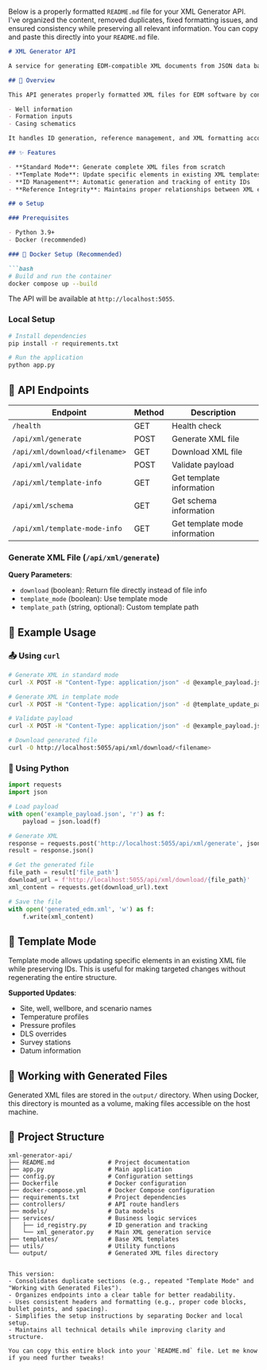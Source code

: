 Below is a properly formatted `README.md` file for your XML Generator API. I've organized the content, removed duplicates, fixed formatting issues, and ensured consistency while preserving all relevant information. You can copy and paste this directly into your `README.md` file.

```markdown
# XML Generator API

A service for generating EDM-compatible XML documents from JSON data based on templates.

## 🧾 Overview

This API generates properly formatted XML files for EDM software by converting structured JSON data, including:

- Well information
- Formation inputs
- Casing schematics

It handles ID generation, reference management, and XML formatting according to EDM requirements.

## ✨ Features

- **Standard Mode**: Generate complete XML files from scratch
- **Template Mode**: Update specific elements in existing XML templates while preserving IDs
- **ID Management**: Automatic generation and tracking of entity IDs
- **Reference Integrity**: Maintains proper relationships between XML elements

## ⚙️ Setup

### Prerequisites

- Python 3.9+
- Docker (recommended)

### 🐳 Docker Setup (Recommended)

```bash
# Build and run the container
docker compose up --build
```

The API will be available at `http://localhost:5055`.

### Local Setup

```bash
# Install dependencies
pip install -r requirements.txt

# Run the application
python app.py
```

## 📡 API Endpoints

| Endpoint | Method | Description |
|----------|--------|-------------|
| `/health` | GET | Health check |
| `/api/xml/generate` | POST | Generate XML file |
| `/api/xml/download/<filename>` | GET | Download XML file |
| `/api/xml/validate` | POST | Validate payload |
| `/api/xml/template-info` | GET | Get template information |
| `/api/xml/schema` | GET | Get schema information |
| `/api/xml/template-mode-info` | GET | Get template mode information |

### Generate XML File (`/api/xml/generate`)

**Query Parameters**:
- `download` (boolean): Return file directly instead of file info
- `template_mode` (boolean): Use template mode
- `template_path` (string, optional): Custom template path

## 🧪 Example Usage

### 📤 Using `curl`

```bash
# Generate XML in standard mode
curl -X POST -H "Content-Type: application/json" -d @example_payload.json http://localhost:5055/api/xml/generate

# Generate XML in template mode
curl -X POST -H "Content-Type: application/json" -d @template_update_payload.json http://localhost:5055/api/xml/generate?template_mode=true

# Validate payload
curl -X POST -H "Content-Type: application/json" -d @example_payload.json http://localhost:5055/api/xml/validate

# Download generated file
curl -O http://localhost:5055/api/xml/download/<filename>
```

### 🐍 Using Python

```python
import requests
import json

# Load payload
with open('example_payload.json', 'r') as f:
    payload = json.load(f)

# Generate XML
response = requests.post('http://localhost:5055/api/xml/generate', json=payload)
result = response.json()

# Get the generated file
file_path = result['file_path']
download_url = f'http://localhost:5055/api/xml/download/{file_path}'
xml_content = requests.get(download_url).text

# Save the file
with open('generated_edm.xml', 'w') as f:
    f.write(xml_content)
```

## 🧩 Template Mode

Template mode allows updating specific elements in an existing XML file while preserving IDs. This is useful for making targeted changes without regenerating the entire structure.

**Supported Updates**:
- Site, well, wellbore, and scenario names
- Temperature profiles
- Pressure profiles
- DLS overrides
- Survey stations
- Datum information

## 📁 Working with Generated Files

Generated XML files are stored in the `output/` directory. When using Docker, this directory is mounted as a volume, making files accessible on the host machine.

## 📂 Project Structure

```
xml-generator-api/
├── README.md               # Project documentation
├── app.py                  # Main application
├── config.py               # Configuration settings
├── Dockerfile              # Docker configuration
├── docker-compose.yml      # Docker Compose configuration
├── requirements.txt        # Project dependencies
├── controllers/            # API route handlers
├── models/                 # Data models
├── services/               # Business logic services
│   ├── id_registry.py      # ID generation and tracking
│   └── xml_generator.py    # Main XML generation service
├── templates/              # Base XML templates
├── utils/                  # Utility functions
└── output/                 # Generated XML files directory
```

```

This version:
- Consolidates duplicate sections (e.g., repeated "Template Mode" and "Working with Generated Files").
- Organizes endpoints into a clear table for better readability.
- Uses consistent headers and formatting (e.g., proper code blocks, bullet points, and spacing).
- Simplifies the setup instructions by separating Docker and local setup.
- Maintains all technical details while improving clarity and structure.

You can copy this entire block into your `README.md` file. Let me know if you need further tweaks!